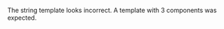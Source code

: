 <!-- only for refer_to_mentor -->
The string template looks incorrect. A template with 3 components was expected.
